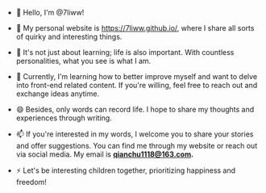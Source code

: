 - 👋 Hello, I'm @7liww! 
- 👀 My personal website is https://7liww.github.io/, where I share all sorts of quirky and interesting things.
- 🌱 It's not just about learning; life is also important. With countless personalities, what you see is what I am.
- 💞️ Currently, I'm learning how to better improve myself and want to delve into front-end related content. If you're willing, feel free to reach out and exchange ideas anytime.
- 😄 Besides, only words can record life. I hope to share my thoughts and experiences through writing.
- 📫 If you're interested in my words, I welcome you to share your stories and offer suggestions. You can find me through my website or reach out via social media. My email is **qianchu1118@163.com.**

- ⚡ Let's be interesting children together, prioritizing happiness and freedom!

<!---
7liww/7liww is a ✨ special ✨ repository because its `README.md` (this file) appears on your GitHub profile.
You can click the Preview link to take a look at your changes.
--->
